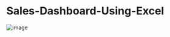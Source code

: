 # Sales-Dashboard-Using-Excel
![image](https://github.com/user-attachments/assets/ccbb1450-b0f6-4fa4-90d6-ae6610cef6c6)
